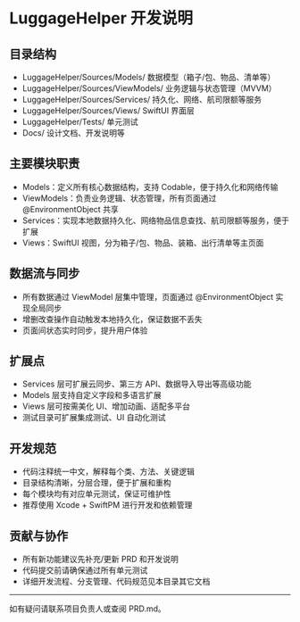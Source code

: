 # LuggageHelper 开发说明

## 目录结构

- LuggageHelper/Sources/Models/         数据模型（箱子/包、物品、清单等）
- LuggageHelper/Sources/ViewModels/     业务逻辑与状态管理（MVVM）
- LuggageHelper/Sources/Services/       持久化、网络、航司限额等服务
- LuggageHelper/Sources/Views/          SwiftUI 界面层
- LuggageHelper/Tests/                  单元测试
- Docs/                                    设计文档、开发说明等

## 主要模块职责

- Models：定义所有核心数据结构，支持 Codable，便于持久化和网络传输
- ViewModels：负责业务逻辑、状态管理，所有页面通过 @EnvironmentObject 共享
- Services：实现本地数据持久化、网络物品信息查找、航司限额等服务，便于扩展
- Views：SwiftUI 视图，分为箱子/包、物品、装箱、出行清单等主页面

## 数据流与同步

- 所有数据通过 ViewModel 层集中管理，页面通过 @EnvironmentObject 实现全局同步
- 增删改查操作自动触发本地持久化，保证数据不丢失
- 页面间状态实时同步，提升用户体验

## 扩展点

- Services 层可扩展云同步、第三方 API、数据导入导出等高级功能
- Models 层支持自定义字段和多语言扩展
- Views 层可按需美化 UI、增加动画、适配多平台
- 测试目录可扩展集成测试、UI 自动化测试

## 开发规范

- 代码注释统一中文，解释每个类、方法、关键逻辑
- 目录结构清晰，分层合理，便于扩展和重构
- 每个模块均有对应单元测试，保证可维护性
- 推荐使用 Xcode + SwiftPM 进行开发和依赖管理

## 贡献与协作

- 所有新功能建议先补充/更新 PRD 和开发说明
- 代码提交前请确保通过所有单元测试
- 详细开发流程、分支管理、代码规范见本目录其它文档

---
如有疑问请联系项目负责人或查阅 PRD.md。 